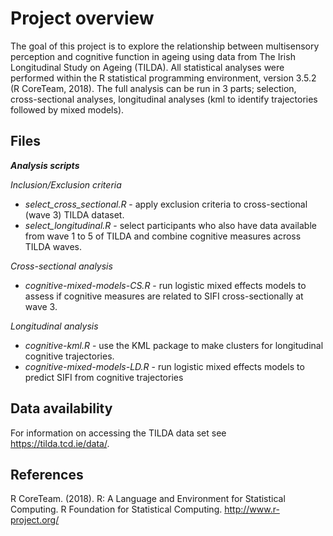 Project overview
=================

The goal of this project is to explore the relationship between multisensory perception and cognitive function in ageing using data from The Irish Longitudinal Study on Ageing (TILDA).
All statistical analyses were performed within the R statistical programming environment, version 3.5.2 (R CoreTeam, 2018). The full analysis can be run in 3 parts; selection, cross-sectional analyses, longitudinal analyses (kml to identify trajectories followed by mixed models). 

Files
-----------------

***Analysis scripts***

*Inclusion/Exclusion criteria*
*	*select_cross_sectional.R* - apply exclusion criteria to cross-sectional (wave 3) TILDA dataset. 
*	*select_longitudinal.R* - select participants who also have data available from wave 1 to 5 of TILDA and combine cognitive measures across TILDA waves.

*Cross-sectional analysis*
*	*cognitive-mixed-models-CS.R* - run logistic mixed effects models to assess if cognitive measures are related to SIFI cross-sectionally at wave 3. 

*Longitudinal analysis*
*	*cognitive-kml.R* - use the KML package to make clusters for longitudinal cognitive trajectories.
*	*cognitive-mixed-models-LD.R* - run logistic mixed effects models to predict SIFI from cognitive trajectories



Data availability
------------------

For information on accessing the TILDA data set see https://tilda.tcd.ie/data/.

References
------------------

R CoreTeam. (2018). R: A Language and Environment for Statistical Computing. R Foundation for Statistical Computing. http://www.r-project.org/

